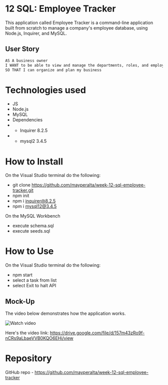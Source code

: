 # 12 SQL: Employee Tracker

This application called Employee Tracker is a command-line application built from scratch to manage a company's employee database, using Node.js, Inquirer, and MySQL.

## User Story

```md
AS A business owner
I WANT to be able to view and manage the departments, roles, and employees in my company
SO THAT I can organize and plan my business
```

# Technologies used

* JS
* Node.js
* MySQL
* Dependencies 
* - Inquirer 8.2.5
* - mysql2 3.4.5


# How to Install

On the Visual Studio terminal do the following: 

* git clone https://github.com/mayperalta/week-12-sql-employee-tracker.git
* npm init
* npm i inquirer@8.2.5
* npm i mysql12@3.4.5

On the MySQL Workbench

* execute schema.sql
* execute seeds.sql

# How to Use 

On the Visual Studio terminal do the following:

* npm start
* select a task from list
* select Exit to halt API

## Mock-Up

The video below demonstrates how the application works. 

![Watch video](./assets/employee-tracker.gif)

Here's the video link: https://drive.google.com/file/d/157m43zRo9f-nCRs9aLbaeVVB0KQO6EHi/view

# Repository

GitHub repo - https://github.com/mayperalta/week-12-sql-employee-tracker